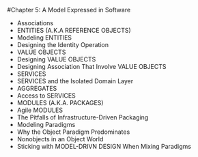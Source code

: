 #Chapter 5: A Model Expressed in Software

- Associations
- ENTITIES (A.K.A REFERENCE OBJECTS)
- Modeling ENTITIES
- Designing the Identity Operation
- VALUE OBJECTS
- Designing VALUE OBJECTS
- Designing Association That Involve VALUE OBJECTS
- SERVICES
- SERVICES and the Isolated Domain Layer
- AGGREGATES
- Access to SERVICES
- MODULES (A.K.A. PACKAGES)
- Agile MODULES
- The Pitfalls of Infrastructure-Driven Packaging
- Modeling Paradigms
- Why the Object Paradigm Predominates
- Nonobjects in an Object World
- Sticking with MODEL-DRIVN DESIGN When Mixing Paradigms
